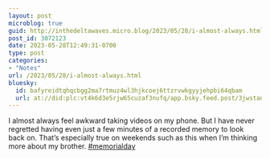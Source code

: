 ```yaml
---
layout: post
microblog: true
guid: http://inthedeltawaves.micro.blog/2023/05/28/i-almost-always.html
post_id: 3072123
date: 2023-05-28T12:49:31-0700
type: post
categories:
- "Notes"
url: /2023/05/28/i-almost-always.html
bluesky:
  id: bafyreidtqhqcbgg2ma7rtmuz4wl3hjkcoej6ttzrvwkgyyjehpbi64qbam
  url: at://did:plc:vt4k6d3e5rjw65cuzaf3nufq/app.bsky.feed.post/3jwstanudzt2y
---
```

<p>I almost always feel awkward taking videos on my phone. But I have never regretted having even just a few minutes of a recorded memory to look back on. That’s especially true on weekends such as this when I’m thinking more about my brother. <a href="https://inthedeltawaves.social/tags/memorialday" class="mention hashtag" rel="tag">#<span>memorialday</span></a></p>
